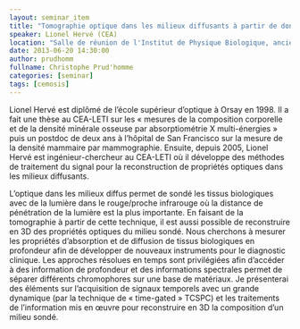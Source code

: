 ```yaml
---
layout: seminar_item
title: "Tomographie optique dans les milieux diffusants à partir de données résolues temporelles et spectrales"
speaker: Lionel Hervé (CEA)
location: "Salle de réunion de l'Institut de Physique Biologique, anciens hôpitaux civils"
date: 2013-06-20 14:30:00
author: prudhomm
fullname: Christophe Prud'homme
categories: [seminar]
tags: [cemosis]
---
```




Lionel Hervé est diplômé de l’école supérieur d’optique à Orsay en 1998. Il a fait une thèse au CEA-LETI sur les « mesures de la composition corporelle et de la densité minérale osseuse par absorptiométrie X multi-énergies » puis un postdoc de deux ans à l’hôpital de San Francisco sur la mesure de la densité mammaire par mammographie. Ensuite, depuis 2005, Lionel Hervé est ingénieur-chercheur au CEA-LETI où il développe des méthodes de traitement du signal pour la reconstruction de propriétés optiques dans les milieux diffusants. 




L’optique dans les milieux diffus permet de sondé les tissus biologiques avec de la lumière dans le rouge/proche infrarouge où la distance de pénétration de la lumière est la plus importante. En faisant de la tomographie à partir de cette technique, il est aussi possible de reconstruire en 3D des propriétés optiques du milieu sondé. Nous cherchons à mesurer les propriétés d’absorption et de diffusion de tissus biologiques en profondeur afin de développer de nouveaux instruments pour le diagnostic clinique. Les approches résolues en temps sont privilégiées afin d’accéder à des information de profondeur et des informations spectrales permet de séparer différents chromophores sur une base de matériaux. Je présenterai des éléments sur l’acquisition de signaux temporels avec un grande dynamique (par la technique de « time-gated » TCSPC) et les traitements de l’information mis en œuvre pour reconstruire en 3D la composition d’un milieu sondé.
